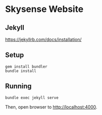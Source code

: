 # Skysense Website

## Jekyll
https://jekyllrb.com/docs/installation/

## Setup
 
```
gem install bundler
bundle install
```

## Running

```
bundle exec jekyll serve
```

Then, open browser to <http://localhost:4000>.
